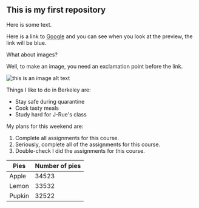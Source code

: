 ## This is my first repository

Here is some text.

Here is a link to [Google](https://google.com) and you can see when you look at the preview, the link will be blue.

What about images?

Well, to make an image, you need an exclamation point before the link.

![this is an image alt text](https://docs.google.com/spreadsheets/d/e/2PACX-1vQOqRC7dZHfTbJu8mQ5Fgka8t9UfxpvCI1ern_z8VkVnrJW_C-A6APLpbhmHiht54ln87a3gmtdon_K/pubchart?oid=613551051&format=image)

Things I like to do in Berkeley are:

* Stay safe during quarantine
* Cook tasty meals 
* Study hard for J-Rue's class

My plans for this weekend are:

1. Complete all assignments for this course.
2. Seriously, complete all of the assignments for this course.
3. Double-check I did the assignments for this course.

| Pies | Number of pies |
|------|----------------|
|Apple | 34523          |
|Lemon | 33532          |
|Pupkin| 32522         |
